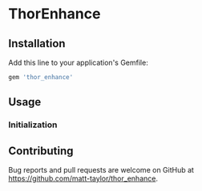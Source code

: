 # ThorEnhance


## Installation

Add this line to your application's Gemfile:

```ruby
gem 'thor_enhance'
```

## Usage

### Initialization

## Contributing

Bug reports and pull requests are welcome on GitHub at
https://github.com/matt-taylor/thor_enhance.

